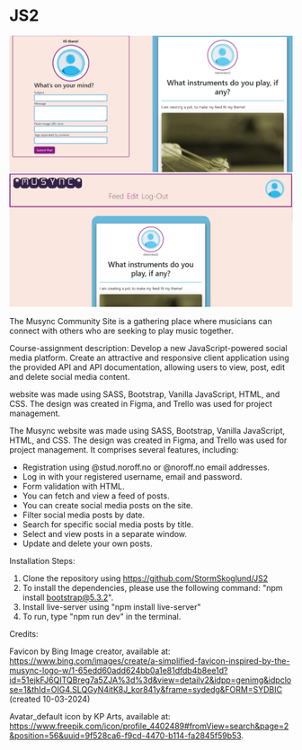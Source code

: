 # JS2

![alt text](/images/Screen1-min.png)
![alt text](/images/Screen2.png)

The Musync Community Site is a gathering place where musicians can connect with others who are seeking to play music together.

Course-assignment description:
Develop a new JavaScript-powered social media platform. Create an attractive and responsive client application using the provided API and API documentation, allowing users to view, post, edit and delete social media content.

website was made using SASS, Bootstrap, Vanilla JavaScript, HTML, and CSS. The design was created in Figma, and Trello was used for project management.

The Musync website was made using SASS, Bootstrap, Vanilla JavaScript, HTML, and CSS. The design was created in Figma, and Trello was used for project management. It comprises several features, including:

- Registration using @stud.noroff.no or @noroff.no email addresses.
- Log in with your registered username, email and password.
- Form validation with HTML.
- You can fetch and view a feed of posts.
- You can create social media posts on the site.
- Filter social media posts by date.
- Search for specific social media posts by title.
- Select and view posts in a separate window.
- Update and delete your own posts.

Installation Steps:

1. Clone the repository using https://github.com/StormSkoglund/JS2
2. To install the dependencies, please use the following command: "npm install bootstrap@5.3.2".
3. Install live-server using "npm install live-server"
4. To run, type "npm run dev" in the terminal.

Credits:

Favicon by Bing Image creator, available at: https://www.bing.com/images/create/a-simplified-favicon-inspired-by-the-musync-logo-w/1-65edd60add624bb0a1e81dfdb4b8ee1d?id=51ejkFJ6QITQBreg7a5ZJA%3d%3d&view=detailv2&idpp=genimg&idpclose=1&thId=OIG4.SLQGyN4itK8J_kor841y&frame=sydedg&FORM=SYDBIC (created 10-03-2024)

Avatar_default icon by KP Arts, available at: https://www.freepik.com/icon/profile_4402489#fromView=search&page=2&position=56&uuid=9f528ca6-f9cd-4470-b114-fa2845f59b53.
